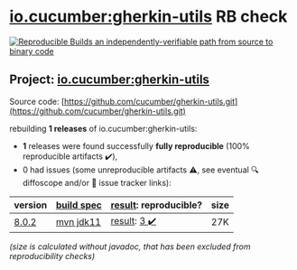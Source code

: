 [io.cucumber:gherkin-utils](https://central.sonatype.com/artifact/io.cucumber/gherkin-utils/8.0.2/versions) RB check
=======

[![Reproducible Builds](https://reproducible-builds.org/images/logos/rb.svg) an independently-verifiable path from source to binary code](https://reproducible-builds.org/)

## Project: [io.cucumber:gherkin-utils](https://central.sonatype.com/artifact/io.cucumber/gherkin-utils/8.0.2/versions)

Source code: [https://github.com/cucumber/gherkin-utils.git](https://github.com/cucumber/gherkin-utils.git)

rebuilding **1 releases** of io.cucumber:gherkin-utils:
- **1** releases were found successfully **fully reproducible** (100% reproducible artifacts :heavy_check_mark:),
- 0 had issues (some unreproducible artifacts :warning:, see eventual :mag: diffoscope and/or :memo: issue tracker links):

| version | [build spec](/BUILDSPEC.md) | [result](https://reproducible-builds.org/docs/jvm/): reproducible? | size |
| -- | --------- | ------ | -- |
| [8.0.2](https://central.sonatype.com/artifact/io.cucumber/gherkin-utils/8.0.2/pom) | [mvn jdk11](gherkin-utils-8.0.2.buildspec) | [result](gherkin-utils-8.0.2.buildinfo): [3 :heavy_check_mark: ](gherkin-utils-8.0.2.buildcompare) | 27K |

<i>(size is calculated without javadoc, that has been excluded from reproducibility checks)</i>

